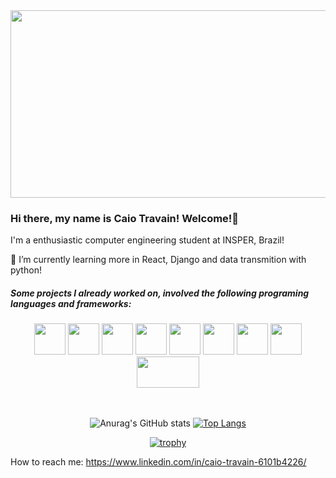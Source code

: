 
<div align="center">
  <img src="https://developers.giphy.com/branch/master/static/api-512d36c09662682717108a38bbb5c57d.gif" width="600" height="300"/>
</div>


### Hi there, my name is Caio Travain! Welcome!👋

I'm a enthusiastic computer engineering student at INSPER, Brazil! 

🌱 I’m currently learning more in React, Django and data transmition with python!



##### Some projects I already worked on, involved the following programing languages and frameworks:
<div align="center">
<img src = "https://img.icons8.com/fluency/344/python.png"  width="50" height="50"/>
<img src = "https://img.icons8.com/color/344/java-coffee-cup-logo--v2.png"  width="50" height="50"/>
<img src = "https://img.icons8.com/fluency/344/javascript.png"  width="50" height="50"/>
 <img src = "https://img.icons8.com/plasticine/344/react.png"  width="50" height="50"/>
   <img src = "https://img.icons8.com/color/344/django.png"  width="50" height="50"/>
     <img src = "https://img.icons8.com/color/344/html-5--v1.png"  width="50" height="50"/>  
       <img src = "https://img.icons8.com/color/344/css3.png"  width="50" height="50"/>
         <img src = "https://play-lh.googleusercontent.com/YrY5n418F1joskaaIE1ou8991mmdEaTR66Mr8fHwuRGIkE9ZSnHeiJc-BcUoeU4dhNZl"  width="50" height="50"/>
           <img src = "https://www.django-rest-framework.org/img/logo.png"  width="100" height="50"/>

</div>

</br>
</br>
<div align="center">
  
![Anurag's GitHub stats](https://github-readme-stats.vercel.app/api?username=caiotravain&show_icons=true&theme=radical) [![Top Langs](https://github-readme-stats.vercel.app/api/top-langs/?username=caiotravain&langs_count=9&hide=stata,verilog,mathematica,makefile,tcl&layout=compact&theme=dark)](https://github.com/caiotravain/github-readme-stats)
  
  
[![trophy](https://github-profile-trophy.vercel.app/?username=caiotravain&theme=onedark&rank=SSS,SS,S,AAA,AA,A,S,s)](https://github.com/caiotravain/github-profile-trophy)

</div>

How to reach me: https://www.linkedin.com/in/caio-travain-6101b4226/

<!--
**caiotravain/caiotravain** is a ✨ _special_ ✨ repository because its `README.md` (this file) appears on your GitHub profile.

Here are some ideas to get you started:

- 🔭 I’m currently working on ...
- 🌱 I’m currently learning ...
- 👯 I’m looking to collaborate on ...
- 🤔 I’m looking for help with ...
- 💬 Ask me about ...
- 📫 How to reach me: ...
- 😄 Pronouns: ...
- ⚡ Fun fact: ...
-->
